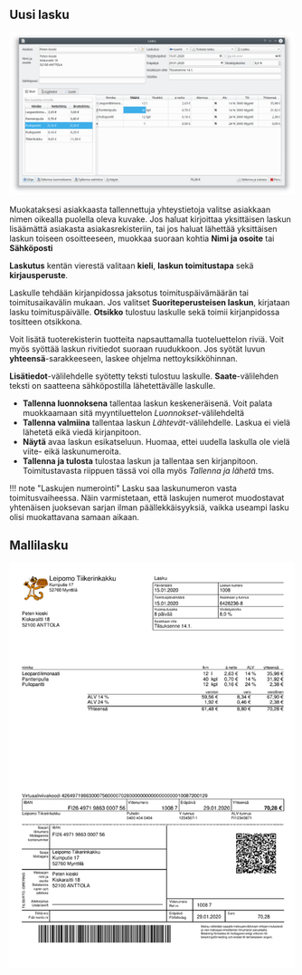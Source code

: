 ## Uusi lasku

![](uusi.png)

Muokataksesi asiakkaasta tallennettuja yhteystietoja valitse asiakkaan nimen oikealla puolella oleva kuvake. Jos haluat kirjoittaa yksittäisen laskun lisäämättä asiakasta asiakasrekisteriin, tai jos haluat lähettää yksittäisen laskun toiseen osoitteeseen, muokkaa suoraan kohtia **Nimi ja osoite** tai **Sähköposti**

**Laskutus** kentän vierestä valitaan **kieli**, **laskun toimitustapa** sekä **kirjausperuste**.

Laskulle tehdään kirjanpidossa jaksotus toimituspäivämäärän tai toimitusaikavälin mukaan. Jos valitset **Suoriteperusteisen laskun**, kirjataan lasku toimituspäivälle. **Otsikko** tulostuu laskulle sekä toimii kirjanpidossa tositteen otsikkona.

Voit lisätä tuoterekisterin tuotteita napsauttamalla tuoteluettelon riviä. Voit myös syöttää laskun rivitiedot suoraan ruudukkoon. Jos syötät luvun **yhteensä**-sarakkeeseen, laskee ohjelma nettoyksikköhinnan.

**Lisätiedot**-välilehdelle syötetty teksti tulostuu laskulle. **Saate**-välilehden teksti on saatteena sähköpostilla lähetettävälle laskulle.

* **Tallenna luonnoksena** tallentaa laskun keskeneräisenä. Voit palata muokkaamaan sitä myyntiluettelon *Luonnokset*-välilehdeltä
* **Tallenna valmiina** tallentaa laskun *Lähtevät*-välilehdelle. Laskua ei vielä lähetetä eikä viedä kirjanpitoon.
* **Näytä** avaa laskun esikatseluun. Huomaa, ettei uudella laskulla ole vielä viite- eikä laskunumeroita.
* **Tallenna ja tulosta** tulostaa laskun ja tallentaa sen kirjanpitoon. Toimitustavasta riippuen tässä voi olla myös *Tallenna ja lähetä* tms.

!!! note "Laskujen numerointi"
    Lasku saa laskunumeron vasta toimitusvaiheessa. Näin varmistetaan, että laskujen numerot muodostavat yhtenäisen juoksevan sarjan ilman päällekkäisyyksiä, vaikka useampi lasku olisi muokattavana samaan aikaan.

## Mallilasku

![](mallilasku.png)
